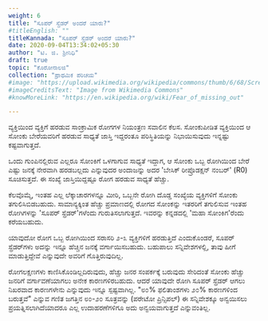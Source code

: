 ```yaml
---
weight: 6
title: "ಸೂಪರ್ ಸ್ಪ್ರೆಡರ್ ಅಂದರೆ ಯಾರು?"
#titleEnglish: ""
titleKannada: "ಸೂಪರ್ ಸ್ಪ್ರೆಡರ್ ಅಂದರೆ ಯಾರು?"
date: 2020-09-04T13:34:02+05:30
author: "ಟಿ. ಜಿ. ಶ್ರೀನಿಧಿ"
draft: true
topic: "ಕೊರೋನಾಲಜಿ"
collection: "ಪ್ರಾಥಮಿಕ ಪರಿಚಯ"
#image: "https://upload.wikimedia.org/wikipedia/commons/thumb/6/68/Screen_time.jpg/1920px-Screen_time.jpg"
#imageCreditsText: "Image from Wikimedia Commons"
#knowMoreLink: "https://en.wikipedia.org/wiki/Fear_of_missing_out"

---
```


ವ್ಯಕ್ತಿಯಿಂದ ವ್ಯಕ್ತಿಗೆ ಹರಡುವ ಸಾಂಕ್ರಾಮಿಕ ರೋಗಗಳ ನಿಯಂತ್ರಣ ಸವಾಲಿನ ಕೆಲಸ. ಸೋಂಕುಪೀಡಿತ ವ್ಯಕ್ತಿಯಿಂದ ಆ ಸೋಂಕು ಬೇರೆಯವರಿಗೆ ಹರಡುವ ಸಾಧ್ಯತೆ ಜಾಸ್ತಿ ಇದ್ದರಂತೂ ಪರಿಸ್ಥಿತಿಯನ್ನು ನಿಭಾಯಿಸುವುದು ಇನ್ನಷ್ಟು ಕಷ್ಟವಾಗುತ್ತದೆ.

ಒಂದು ಗುಂಪಿನಲ್ಲಿರುವ ಎಲ್ಲರೂ ಸೋಂಕಿಗೆ ಒಳಗಾಗುವ ಸಾಧ್ಯತೆ ಇದ್ದಾಗ, ಆ ಸೋಂಕು ಒಬ್ಬ ರೋಗಿಯಿಂದ ಬೇರೆ ಎಷ್ಟು ಜನಕ್ಕೆ ನೇರವಾಗಿ ಹರಡಬಲ್ಲದು ಎನ್ನುವುದರ ಅಂದಾಜನ್ನು ಅದರ 'ಬೇಸಿಕ್ ರೀಪ್ರೊಡಕ್ಷನ್ ನಂಬರ್' (R0) ಸೂಚಿಸುತ್ತದೆ. ಈ ಸಂಖ್ಯೆ ಜಾಸ್ತಿಯಿದ್ದಷ್ಟೂ ರೋಗ ಹರಡುವ ಸಾಧ್ಯತೆ ಹೆಚ್ಚು.

ಕೆಲವೊಮ್ಮೆ, ಇಂತಹ ಎಲ್ಲ ಲೆಕ್ಕಾಚಾರಗಳನ್ನೂ ಮೀರಿ, ಒಬ್ಬನೇ ರೋಗಿ ದೊಡ್ಡ ಸಂಖ್ಯೆಯ ವ್ಯಕ್ತಿಗಳಿಗೆ ಸೋಂಕು ತಗುಲಿಸಿಬಿಡಬಹುದು. ಸಾಮಾನ್ಯಕ್ಕಿಂತ ಹೆಚ್ಚು ಪ್ರಮಾಣದಲ್ಲಿ ರೋಗದ ಸೋಂಕನ್ನು ಇತರರಿಗೆ ತಗುಲಿಸುವ ಇಂತಹ ರೋಗಿಗಳನ್ನು 'ಸೂಪರ್ ಸ್ಪ್ರೆಡರ್'ಗಳೆಂದು ಗುರುತಿಸಲಾಗುತ್ತದೆ. ಇವರನ್ನು ಕನ್ನಡದಲ್ಲಿ 'ಮಹಾ ಸೋಂಕಿಗ'ರೆಂದು ಕರೆಯಬಹುದು.

ಯಾವುದೋ ರೋಗ ಒಬ್ಬ ರೋಗಿಯಿಂದ ಸರಾಸರಿ ೨-೩ ವ್ಯಕ್ತಿಗಳಿಗೆ ಹರಡುತ್ತಿದೆ ಎಂದುಕೊಂಡರೆ, ಸೂಪರ್ ಸ್ಪ್ರೆಡರ್‌ಗಳು ಅದನ್ನು ಇನ್ನೂ ಹೆಚ್ಚಿನ ಜನಕ್ಕೆ ವರ್ಗಾಯಿಸಬಹುದು. ಬಹುಪಾಲು ಸನ್ನಿವೇಶಗಳಲ್ಲಿ, ತಾವು ಹೀಗೆ ಮಾಡುತ್ತಿದ್ದೇವೆ ಎನ್ನುವುದೇ ಅವರಿಗೆ ಗೊತ್ತಿರುವುದಿಲ್ಲ.

ರೋಗಲಕ್ಷಣಗಳು ಕಾಣಿಸಿಕೊಂಡಿಲ್ಲದಿರುವುದು, ಹೆಚ್ಚು ಜನರ ಸಂಪರ್ಕಕ್ಕೆ ಬರುವುದು ಸೇರಿದಂತೆ ಸೋಂಕು ಹೆಚ್ಚು ಜನರಿಗೆ ವರ್ಗಾವಣೆಯಾಗಲು ಅನೇಕ ಕಾರಣಗಳಿರಬಹುದು. ಆದರೆ ಯಾವುದೇ ರೋಗಿ ಸೂಪರ್ ಸ್ಪ್ರೆಡರ್ ಆಗಲು ನಿಖರವಾದ ಕಾರಣಗಳೇನು ಎನ್ನುವುದು ಇನ್ನೂ ಸ್ಪಷ್ಟವಾಗಿಲ್ಲ. "೮೦% ಫಲಿತಾಂಶಗಳು ೨೦% ಕಾರಣಗಳಿಂದ ಬರುತ್ತವೆ" ಎನ್ನುವ ಗಣಿತ ಜಗತ್ತಿನ ೮೦-೨೦ ಸೂತ್ರವನ್ನು (ಪರೇಟೋ ಪ್ರಿನ್ಸಿಪಲ್) ಈ ಸನ್ನಿವೇಶಕ್ಕೂ ಅನ್ವಯಿಸಲು ಪ್ರಯತ್ನಿಸಲಾಗಿದೆಯಾದರೂ ಎಲ್ಲ ಉದಾಹರಣೆಗಳಿಗೂ ಅದು ಅನ್ವಯವಾಗುತ್ತದೆ ಎನ್ನುವಂತಿಲ್ಲ.